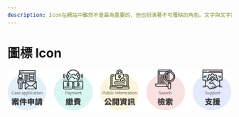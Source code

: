 ```yaml
---
description: Icon在網站中雖然不是最為重要的，但也扮演著不可獲缺的角色。文字與文字間適當的加上Icon能夠提高內容的辨識度，且讓畫面得到更多
---
```


# 圖標 Icon

![](../.gitbook/assets/icon_banner.png)


